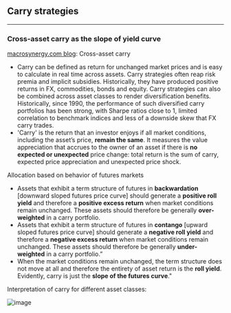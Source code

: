 ## Carry strategies

---

### Cross-asset carry as the slope of yield curve

[macrosynergy.com blog](https://macrosynergy.com/research/cross-asset-carry-an-introduction/#cross-asset-carry:-an-introduction): Cross-asset carry
- Carry can be defined as return for unchanged market prices and is easy to calculate in real time across assets. Carry strategies often reap risk premia and implicit subsidies. Historically, they have produced positive returns in FX, commodities, bonds and equity. Carry strategies can also be combined across asset classes to render diversification benefits. Historically, since 1990, the performance of such diversified carry portfolios has been strong, with Sharpe ratios close to 1, limited correlation to benchmark indices and less of a downside skew that FX carry trades.
- 'Carry' is the return that an investor enjoys if all market conditions, including the asset’s price, **remain the same**. It measures the value appreciation that accrues to the owner of an asset if there is **no expected or unexpected** price change: total return is the sum of carry, expected price appreciation and unexpected price shock.

Allocation based on behavior of futures markets
- Assets that exhibit a term structure of futures in **backwardation** [downward sloped futures price curve] should generate a **positive roll yield** and therefore a **positive excess return** when market conditions remain unchanged. These assets should therefore be generally **over-weighted** in a carry portfolio.
- Assets that exhibit a term structure of futures in **contango** [upward sloped futures price curve] should generate a **negative roll yield** and therefore a **negative excess return** when market conditions remain unchanged. These assets should therefore be generally **under-weighted** in a carry portfolio.”
- When the market conditions remain unchanged, the term structure does not move at all and therefore the entirety of asset return is the **roll yield**. Evidently, carry is just the **slope of the futures curve**."

Interpretation of carry for different asset classes:

![image](https://github.com/dawu76/investment-research-notes/assets/1627180/2739b7c7-36ab-42a8-a3ac-a170bcf97dc1)
